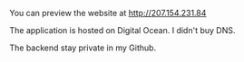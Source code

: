 You can preview the website at http://207.154.231.84

The application is hosted on Digital Ocean. I didn't buy DNS.

The backend stay private in my Github.
